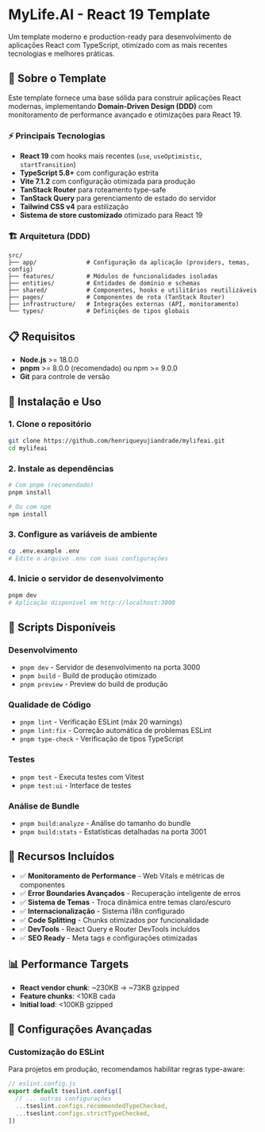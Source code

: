 # MyLife.AI - React 19 Template

Um template moderno e production-ready para desenvolvimento de aplicações React com TypeScript, otimizado com as mais recentes tecnologias e melhores práticas.

## 🚀 Sobre o Template

Este template fornece uma base sólida para construir aplicações React modernas, implementando **Domain-Driven Design (DDD)** com monitoramento de performance avançado e otimizações para React 19.

### ⚡ Principais Tecnologias

- **React 19** com hooks mais recentes (`use`, `useOptimistic`, `startTransition`)
- **TypeScript 5.8+** com configuração estrita
- **Vite 7.1.2** com configuração otimizada para produção
- **TanStack Router** para roteamento type-safe
- **TanStack Query** para gerenciamento de estado do servidor
- **Tailwind CSS v4** para estilização
- **Sistema de store customizado** otimizado para React 19

### 🏗️ Arquitetura (DDD)

```
src/
├── app/              # Configuração da aplicação (providers, temas, config)
├── features/         # Módulos de funcionalidades isoladas
├── entities/         # Entidades de domínio e schemas
├── shared/           # Componentes, hooks e utilitários reutilizáveis
├── pages/            # Componentes de rota (TanStack Router)
├── infrastructure/   # Integrações externas (API, monitoramento)
└── types/            # Definições de tipos globais
```

## 📋 Requisitos

- **Node.js** >= 18.0.0
- **pnpm** >= 8.0.0 (recomendado) ou npm >= 9.0.0
- **Git** para controle de versão

## 🚀 Instalação e Uso

### 1. Clone o repositório
```bash
git clone https://github.com/henriqueyujiandrade/mylifeai.git
cd mylifeai
```

### 2. Instale as dependências
```bash
# Com pnpm (recomendado)
pnpm install

# Ou com npm
npm install
```

### 3. Configure as variáveis de ambiente
```bash
cp .env.example .env
# Edite o arquivo .env com suas configurações
```

### 4. Inicie o servidor de desenvolvimento
```bash
pnpm dev
# Aplicação disponível em http://localhost:3000
```

## 📜 Scripts Disponíveis

### Desenvolvimento
- `pnpm dev` - Servidor de desenvolvimento na porta 3000
- `pnpm build` - Build de produção otimizado
- `pnpm preview` - Preview do build de produção

### Qualidade de Código
- `pnpm lint` - Verificação ESLint (máx 20 warnings)
- `pnpm lint:fix` - Correção automática de problemas ESLint
- `pnpm type-check` - Verificação de tipos TypeScript

### Testes
- `pnpm test` - Executa testes com Vitest
- `pnpm test:ui` - Interface de testes

### Análise de Bundle
- `pnpm build:analyze` - Análise do tamanho do bundle
- `pnpm build:stats` - Estatísticas detalhadas na porta 3001

## 🎯 Recursos Incluídos

- ✅ **Monitoramento de Performance** - Web Vitals e métricas de componentes
- ✅ **Error Boundaries Avançados** - Recuperação inteligente de erros
- ✅ **Sistema de Temas** - Troca dinâmica entre temas claro/escuro
- ✅ **Internacionalização** - Sistema i18n configurado
- ✅ **Code Splitting** - Chunks otimizados por funcionalidade
- ✅ **DevTools** - React Query e Router DevTools incluídos
- ✅ **SEO Ready** - Meta tags e configurações otimizadas

## 📊 Performance Targets

- **React vendor chunk**: ~230KB → ~73KB gzipped
- **Feature chunks**: <10KB cada
- **Initial load**: <100KB gzipped

## 🔧 Configurações Avançadas

### Customização do ESLint

Para projetos em produção, recomendamos habilitar regras type-aware:

```js
// eslint.config.js
export default tseslint.config([
  // ... outras configurações
  ...tseslint.configs.recommendedTypeChecked,
  ...tseslint.configs.strictTypeChecked,
])
```
